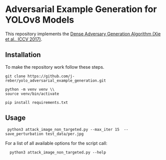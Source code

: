 # Adversarial Example Generation for YOLOv8 Models
This repository implements the
[Dense Adversary Generation Algorithm (Xie et al., ICCV 2017)](https://arxiv.org/abs/1703.08603).
## Installation
To make the repository work follow these steps.
```
git clone https://github.com/j-reber/yolo_adversarial_example_generation.git
```
```
python -m venv venv \\
source venv/bin/activate
```
```
pip install requirements.txt
```
## Usage
```
 python3 attack_image_non_targeted.py --max_iter 15  --save_perturbation test_data/per.jpg
```
For a list of all available options for the script call: 
```
  python3 attack_image_non_targeted.py --help
```